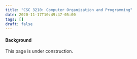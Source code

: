 ```yaml
---
title: "CSC 3210: Computer Organization and Programming"
date: 2020-11-17T10:49:47-05:00
tags: []
draft: false
---
```


#### Background 

This page is under construction. 